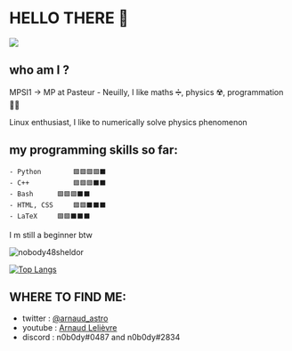 # HELLO THERE 👋

![](https://cdn.discordapp.com/attachments/748653688515592332/817336205108183060/hello_there.gif)


## who am I ?

MPSI1 -> MP at Pasteur - Neuilly, I like maths ➗, physics ☢️, programmation 👨‍💻

Linux enthusiast, I like to numerically solve physics phenomenon

## my programming skills so far:

	- Python        🟩🟩🟩🟩⬛️
 	- C++           🟩🟩🟩⬛️⬛️
  	- Bash		🟩🟩🟩⬛️⬛️
	- HTML, CSS     🟩🟩⬛️⬛️⬛️
	- LaTeX 	🟩🟩⬛️⬛️⬛️ 

I m still a beginner btw


![nobody48sheldor](https://github-readme-stats.vercel.app/api?username=nobody48sheldor&theme=dark&show_icons=true)

[![Top Langs](https://github-readme-stats.vercel.app/api/top-langs/?username=nobody48sheldor&layout=compact&theme=dark)](https://github.com/anuraghazra/github-readme-stats)

## WHERE TO FIND ME:

 - twitter : [@arnaud_astro](https://twitter.com/arnaud_astro)
 - youtube : [Arnaud Lelièvre](https://www.youtube.com/channel/UC5hh2FhFfBf05rj3RZtki1g)
 - discord : n0b0dy#0487  and n0b0dy#2834
